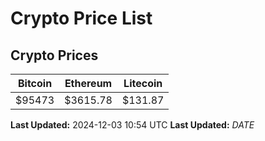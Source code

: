 # Crypto Price List

## Crypto Prices
| Bitcoin | Ethereum | Litecoin |
| ------- | -------- | -------- |
| $95473 | $3615.78 | $131.87 |
**Last Updated:** 2024-12-03 10:54 UTC
**Last Updated:** $DATE$
